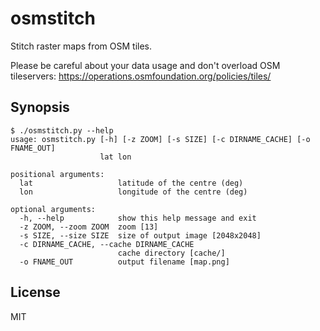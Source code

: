 # osmstitch

Stitch raster maps from OSM tiles.

Please be careful about your data usage and don't overload OSM tileservers:
https://operations.osmfoundation.org/policies/tiles/

## Synopsis

```
$ ./osmstitch.py --help
usage: osmstitch.py [-h] [-z ZOOM] [-s SIZE] [-c DIRNAME_CACHE] [-o FNAME_OUT]
                    lat lon

positional arguments:
  lat                   latitude of the centre (deg)
  lon                   longitude of the centre (deg)

optional arguments:
  -h, --help            show this help message and exit
  -z ZOOM, --zoom ZOOM  zoom [13]
  -s SIZE, --size SIZE  size of output image [2048x2048]
  -c DIRNAME_CACHE, --cache DIRNAME_CACHE
                        cache directory [cache/]
  -o FNAME_OUT          output filename [map.png]
```

## License

MIT
